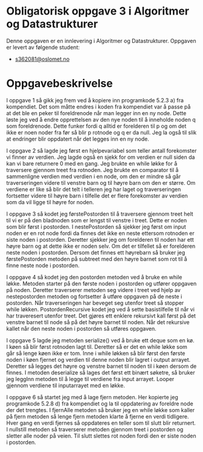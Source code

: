 # Obligatorisk oppgave 3 i Algoritmer og Datastrukturer

Denne oppgaven er en innlevering i Algoritmer og Datastrukturer. 
Oppgaven er levert av følgende student:
* s362081@oslomet.no


# Oppgavebeskrivelse

I oppgave 1 så gikk jeg frem ved å kopiere inn programkode 5.2.3 a) fra kompendiet. Det som måtte endres i koden fra 
kompendiet var å passe på at det ble en peker til foreldrenode når man legger inn en ny node. Dette løste jeg ved å endre
opprettelsen av den nye noden til å inneholde noden q som foreldrenode. Dette funker fordi q alltid er forelderen til p og 
om det ikke er noen noder fra før så blir p rotnode og q er da null. Jeg la også til slik at endringer blir oppdatert når 
det legges inn en ny node. 

I oppgave 2 så lagde jeg først en hjelpevariabel som teller antall forekomster vi finner av verdien. Jeg lagde også en sjekk
for om verdien er null siden da kan vi bare returnere 0 med en gang. Jeg brukte en while løkke for å traversere gjennom 
treet fra rotnoden. Jeg brukte en comparator til å sammenligne verdien med verdien i en node, om den er mindre så går traverseringen
videre til venstre barn og til høyre barn om den er større. Om verdiene er like så blir det telt i telleren jeg har laget 
og traverseringen fortsetter videre til høyre barn i tilfelle det er flere forekomster av verdien som da vil ligge til høyre
for noden. 

I oppgave 3 så kodet jeg førstePostorden til å traversere gjennom treet helt til vi er på den bladnoden som er lengst til 
venstre i treet. Dette er noden som blir først i postorden. I nestePostorden så sjekker jeg først om input noden er en rot
node fordi da finnes det ikke en neste ettersom rotnoden er siste noden i postorden. Deretter sjekker jeg om forelderen 
til noden har ett høyre barn og at dette ikke er noden selv. Om det er tilfellet så er forelderen neste noden i postorden. 
Dersom det finnes ett høyrebarn så bruker jeg førstePostorden metoden på subtreet med den høyre barnet som rot til å finne
neste node i postorden. 

I oppgave 4 så kodet jeg den postorden metoden ved å bruke en while løkke. Metoden starter på den første noden i postorden 
og utfører oppgaven på noden. Deretter traverserer metoden seg videre i treet ved hjelp av nestepostorden metoden og fortsetter 
å utføre oppgaven på de neste i postorden. Når traverseringen har beveget seg utenfor treet så stopper while løkken. 
PostordenRecursive kodet jeg ved å sette basistilfelle til når vi har traveresert utenfor treet. Det gjøres ett enklere 
rekursivt kall først på det venstre barnet til node så på det høyre barnet til noden. Når det rekursive kallet når den neste 
noden i postorden så utføres oppgaven. 

I oppgave 5 lagde jeg metoden serialize() ved å bruke ett deque som en kø. I køen så blir først rotnoden lagt til. Deretter 
så er det en while løkke som går så lenge køen ikke er tom. Inne i while løkken så blir først den første noden i køen fjernet
og verdien til denne noden blir lagret i output arrayet. Deretter så legges det høyre og venstre barnet til noden til i 
køen dersom de finnes. I metoden deserialize så lages det først ett binært søketre, så bruker jeg leggInn metoden til å 
legge til verdiene fra input arrayet. Looper gjennom verdiene til inputarrayet med en løkke. 

I oppgave 6 så startet jeg med å lage fjern metoden. Her kopierte jeg programkode 5.2.8 d) fra kompendiet og la til oppdatering
av foreldre node der det trengtes. I fjernAlle metoden så bruker jeg en while løkke som kaller på fjern metoden så lenge 
fjern metoden klarte å fjerne en verdi tidligere. Hver gang en verdi fjernes så oppdateres en teller som til slutt blir
returnert. I nullstill metoden så traverserer metoden gjennom treet i postorden og sletter alle noder på veien. Til slutt
slettes rot noden fordi den er siste noden i postorden. 
